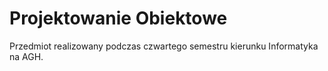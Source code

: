 # Projektowanie Obiektowe

Przedmiot realizowany podczas czwartego semestru kierunku Informatyka na AGH.
